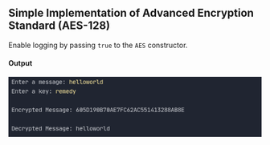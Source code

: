 ## Simple Implementation of Advanced Encryption Standard (AES-128) 

Enable logging by passing `true` to the `AES` constructor.

#### Output
![Output](https://raw.githubusercontent.com/MakrandBhale/Des-Encryption-in-JAVA/master/output.png)
